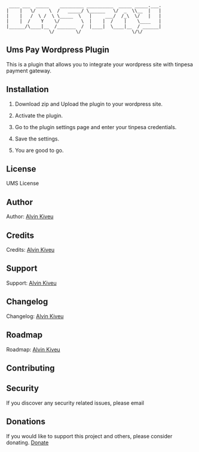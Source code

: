 ```ascii

 ____ ___  _____    _________ __________  _____ _____.___.
|    |   \/     \  /   _____/ \______   \/  _  \\__  |   |
|    |   /  \ /  \ \_____  \   |     ___/  /_\  \/   |   |
|    |  /    Y    \/        \  |    |  /    |    \____   |
|______/\____|__  /_______  /  |____|  \____|__  / ______|
                \/        \/                   \/\/       

```

## Ums Pay Wordpress Plugin

This is a plugin that allows you to integrate your wordpress site with tinpesa payment gateway.

## Installation

1. Download zip and Upload the plugin to your wordpress site.

2. Activate the plugin.

3. Go to the plugin settings page and enter your tinpesa credentials.

4. Save the settings.

5. You are good to go.

## License

UMS License

## Author

Author: [Alvin Kiveu](https://umeskiasoftwares.com)

## Credits

Credits: [Alvin Kiveu](https://umeskiasoftwares.com)

## Support

Support: [Alvin Kiveu](https://umeskiasoftwares.com)

## Changelog

Changelog: [Alvin Kiveu](https://umeskiasoftwares.com)

## Roadmap

Roadmap: [Alvin Kiveu](https://umeskiasoftwares.com)

## Contributing


## Security

If you discover any security related issues, please email

## Donations

If you would like to support this project and others, please consider donating. [Donate](https://shop.umeskiasoftwares.com/product/test-product/)


